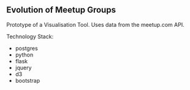## Evolution of Meetup Groups

Prototype of a Visualisation Tool. 
Uses data from the meetup.com API. 

Technology Stack:

* postgres
* python
* flask
* jquery
* d3
* bootstrap

